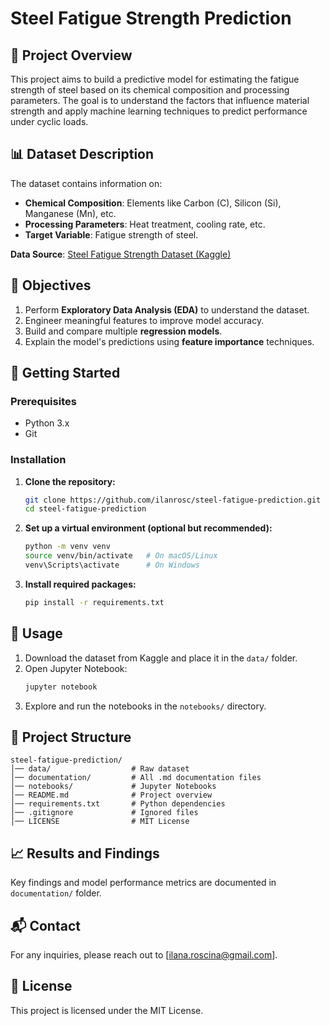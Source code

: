 # Steel Fatigue Strength Prediction

## 📝 Project Overview
This project aims to build a predictive model for estimating the fatigue strength of steel based on its chemical composition and processing parameters. The goal is to understand the factors that influence material strength and apply machine learning techniques to predict performance under cyclic loads.

## 📊 Dataset Description
The dataset contains information on:
- **Chemical Composition**: Elements like Carbon (C), Silicon (Si), Manganese (Mn), etc.
- **Processing Parameters**: Heat treatment, cooling rate, etc.
- **Target Variable**: Fatigue strength of steel.

**Data Source**: [Steel Fatigue Strength Dataset (Kaggle)](https://www.kaggle.com/datasets/chaozhuang/steel-fatigue-strength-prediction/data)

## 🎯 Objectives
1. Perform **Exploratory Data Analysis (EDA)** to understand the dataset.
2. Engineer meaningful features to improve model accuracy.
3. Build and compare multiple **regression models**.
4. Explain the model's predictions using **feature importance** techniques.

## 🚀 Getting Started

### Prerequisites
- Python 3.x
- Git

### Installation
1. **Clone the repository:**
   ```bash
   git clone https://github.com/ilanrosc/steel-fatigue-prediction.git
   cd steel-fatigue-prediction
   ```

2. **Set up a virtual environment (optional but recommended):**
   ```bash
   python -m venv venv
   source venv/bin/activate   # On macOS/Linux
   venv\Scripts\activate      # On Windows
   ```

3. **Install required packages:**
   ```bash
   pip install -r requirements.txt
   ```

## 📂 Usage

1. Download the dataset from Kaggle and place it in the `data/` folder.
2. Open Jupyter Notebook:
   ```bash
   jupyter notebook
   ```
3. Explore and run the notebooks in the `notebooks/` directory.

## 📝 Project Structure
```
steel-fatigue-prediction/
│── data/                  # Raw dataset
│── documentation/         # All .md documentation files
│── notebooks/             # Jupyter Notebooks
│── README.md              # Project overview
│── requirements.txt       # Python dependencies
│── .gitignore             # Ignored files
│── LICENSE                # MIT License
```

## 📈 Results and Findings
Key findings and model performance metrics are documented in `documentation/` folder.

## 📬 Contact
For any inquiries, please reach out to [ilana.roscina@gmail.com].

## 📝 License
This project is licensed under the MIT License.

